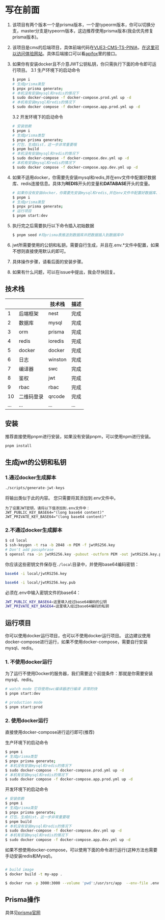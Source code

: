 # 写在前面

1. 该项目有两个版本一个是prisma版本，一个是typeorm版本，你可以切换分支，master分支是typeorm版本，这边推荐使用prisma版本(我会优先修复prisma版本)。
2. 该项目是cms的后端项目，具体前端代码在<a href="https://github.com/LeoKun1231/VUE3-CMS-TS-PINIA">VUE3-CMS-TS-PINIA</a>，<a href="https://cms.hqk10.xyz">在这里可以访问体验网站</a>。具体后端接口可以看<a href="https://apifox.com/apidoc/shared-ede0e4ad-7f38-42fd-a749-3c8df4d8b7ba">apifox</a>里的接口。
3. 如果你有安装docker且不介意JWT公钥私钥，你只需执行下面的命令即可运行项目。
   3.1 生产环境下的启动命令

   ```bash
   $ pnpm i
   # 生成prisma类型
   $ pnpx prisma generate;
   # 本机没有安装mysql和redis的情况下
   $ sudo docker-compose -f docker-compose.prod.yml up -d
   # 本机有安装mysql和redis的情况下
   $ sudo docker compose -f docker-compose.app.prod.yml up -d
   ```

   3.2 开发环境下的启动命令

   ```bash
   # 安装依赖
   $ pnpm i
   # 生成prisma类型
   $ pnpx prisma generate;
   # 打包，生成dist，这一步非常重要哦
   $ pnpm build
   # 本机没有安装mysql和redis的情况下
   $ sudo docker-compose -f docker-compose.dev.yml up -d
   # 本机有安装mysql和redis的情况下
   $ sudo docker compose -f docker-compose.app.dev.yml up -d
   ```

4. 如果不适用docker，你需要先安装mysql和redis,并在env文件中配置好数据库、redis连接信息。具体为**REDIS**开头的变量和**DATABASE**开头的变量。

   ```bash
   # 如果你没有安装docker，你需要先安装mysql和redis,并在env文件中配置好数据库、redis连接信息。
   $ pnpm i
   # 生成prisma类型
   $ pnpx prisma generate;
   # 运行项目
   $ pnpm start:dev
   ```

5. 执行完之后需要执行以下命令插入初始数据

   ```bash
   $ pnpm seed #将prisma表推送到数据库并把数据插入到数据库中
   ```

6. jwt所需要使用的公钥和私钥，需要自行生成，并且在.env.\*文件中配置，如果不想则直接使用默认的即可。
7. 具体操作步骤，请看后面的安装步骤。
8. 如果有什么问题，可以在issue中提出，我会尽快回复。

## 技术栈

|     |            | 技术栈  | 描述 |
| --- | ---------- | ------- | ---- |
| 1   | 后端框架   | nest    | 完成 |
| 2   | 数据库     | mysql   | 完成 |
| 3   | orm        | prisma  | 完成 |
| 4   | redis      | ioredis | 完成 |
| 5   | docker     | docker  | 完成 |
| 6   | 日志       | winston | 完成 |
| 7   | 编译器     | swc     | 完成 |
| 8   | 鉴权       | jwt     | 完成 |
| 9   | rbac       | rbac    | 完成 |
| 10  | 二维码登录 | qrcode  | 完成 |
| ... | ...        | ...     | ...  |

## 安装

推荐直接使用pnpm进行安装，如果没有安装pnpm，可以使用npm进行安装。

```bash
pnpm install
```

## 生成jwt的公钥和私钥

### 1.通过docker生成脚本

```bash
./scripts/generate-jwt-keys
```

将输出类似于此的内容。 您只需要将其添加到.env文件中。

```
为了设置JWT密钥，请将以下值添加到.env文件中：
JWT_PUBLIC_KEY_BASE64="(long base64 content)"
JWT_PRIVATE_KEY_BASE64="(long base64 content)"
```

### 2.不通过docker生成脚本

```bash
$ cd local
$ ssh-keygen -t rsa -b 2048 -m PEM -f jwtRS256.key
# Don't add passphrase
$ openssl rsa -in jwtRS256.key -pubout -outform PEM -out jwtRS256.key.pub
```

你应该这些密钥文件保存在`./local`目录中，并使用base64编码密钥：

```bash
base64 -i local/jwtRS256.key

base64 -i local/jwtRS256.key.pub
```

必须在.env中输入密钥文件的base64：

```bash
JWT_PUBLIC_KEY_BASE64=这里填入经过base64编码的公钥
JWT_PRIVATE_KEY_BASE64=这里填入经过base64编码的私钥
```

## 运行项目

你可以使用docker运行项目，也可以不使用docker运行项目。
这边建议使用docker-compose进行运行，如果不使用docker-compose，需要自行安装mysql、redis。

### 1. 不使用docker运行

为了运行不使用Docker的服务器，我们需要这个前提条件：那就是你需要安装mysql、redis。

```bash
# watch mode 它将使用swc编译器进行编译 非常的快
$ pnpm start:dev

# production mode
$ pnpm start:prod
```

### 2. 使用docker运行

直接使用docker-compose进行运行即可(推荐)

生产环境下的启动命令

```bash
$ pnpm i
# 生成prisma类型
$ pnpx prisma generate;
# 本机没有安装mysql和redis的情况下
$ sudo docker-compose -f docker-compose.prod.yml up -d
# 本机有安装mysql和redis的情况下
$ sudo docker compose -f docker-compose.app.prod.yml up -d
```

开发环境下的启动命令

```bash
# 安装依赖
$ pnpm i
# 生成prisma类型
$ pnpx prisma generate;
# 打包，生成dist，这一步非常重要哦
$ pnpm build
# 本机没有安装mysql和redis的情况下
$ sudo docker-compose -f docker-compose.dev.yml up -d
# 本机有安装mysql和redis的情况下
$ sudo docker compose -f docker-compose.app.dev.yml up -d

```

如果不想使用docker-compose，可以使用下面的命令进行运行(这种方法也需要手动安装redis和Mysql)。

```bash

# build image
$ docker build -t my-app .

$ docker run -p 3000:3000 --volume 'pwd':/usr/src/app  --env-file .env.development my-app
```

## Prisma操作

具体见<a href="https://www.prisma.io/docs/concepts/components/prisma-client/crud">prisma官网</a>

